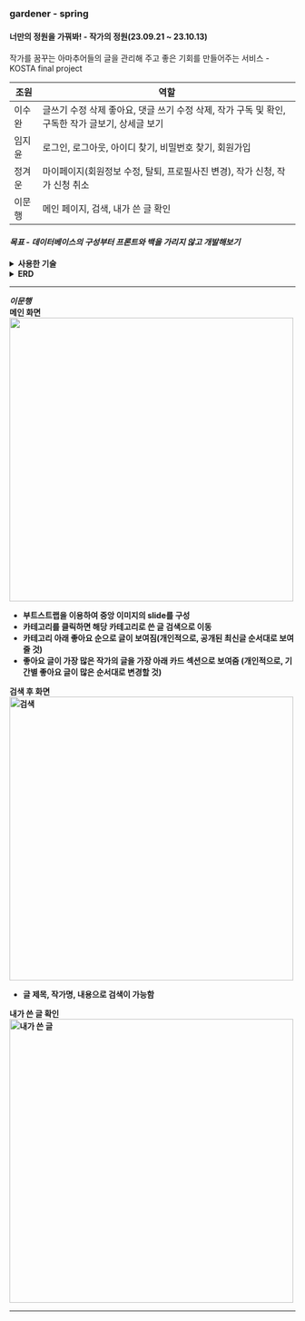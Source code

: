 ### gardener - spring

#### 너만의 정원을 가꿔봐! - 작가의 정원(23.09.21 ~ 23.10.13)

작가를 꿈꾸는 아마추어들의 글을 관리해 주고 좋은 기회를 만들어주는 서비스 - KOSTA final project

| 조원   | 역할   |
| ------ | ------ |
| 이수완 | 글쓰기 수정 삭제 좋아요, 댓글 쓰기 수정 삭제, 작가 구독 및 확인, 구독한 작가 글보기, 상세글 보기 |
|임지윤|로그인, 로그아웃, 아이디 찾기, 비밀번호 찾기, 회원가입|
|정겨운|마이페이지(회원정보 수정, 탈퇴, 프로필사진 변경), 작가 신청, 작가 신청 취소|
|이문행|메인 페이지, 검색, 내가 쓴 글 확인|

#### <i>목표 - 데이터베이스의 구성부터 프론트와 백을 가리지 않고 개발해보기</i>

<details>
  <summary><b>사용한 기술<b></summary>
<img src="https://img.shields.io/badge/Spring-6DB33F?style=for-the-badge&logo=Spring&logoColor=yellow">
<img src="https://img.shields.io/badge/jquery-7DF1E?style=for-the-badge&logo=jquery&logoColor=yellow">
<img src="https://img.shields.io/badge/JavaScript-0769AD?style=for-the-badge&logo=JavaScript&logoColor=yellow">
<img src="https://img.shields.io/badge/Oracle-F80000?style=for-the-badge&logo=Oracle&logoColor=yellow">
<img src="https://img.shields.io/badge/Bootstrap-7952B3?style=for-the-badge&logo=Bootstrap&logoColor=yellow">
<img src="https://img.shields.io/badge/Github-181717?style=for-the-badge&logo=Gitgub&logoColor=yellow">

이 외에 뱃지로 없는 슬픈 JSP, Mybatis
</details>

<details>
<summary>ERD</summary>
<img src="https://github.com/dev-swansea/gardener-spring/assets/79567992/7a7f67c7-bddd-469e-842e-e810bd2f586c">
</details>

---
<i>이문행</i> <br>
<b>메인 화면</b> <br>
<img src="https://github.com/dev-swansea/gardener-spring/assets/79567992/fc747d0e-0350-4b3d-ae74-3f77053310e2"  height="500px"> <br>
- 부트스트랩을 이용하여 중앙 이미지의 slide를 구성 <br>
- 카테고리를 클릭하면 해당 카테고리로 쓴 글 검색으로 이동 <br>
- 카테고리 아래 좋아요 순으로 글이 보여짐(개인적으로, 공개된 최신글 순서대로 보여줄 것) <br>
- 좋아요 글이 가장 많은 작가의 글을 가장 아래 카드 섹션으로 보여줌 (개인적으로, 기간별 좋아요 글이 많은 순서대로 변경할 것) <br>

<b>검색 후 화면</b> <br>
<img height="500" alt="검색" src="https://github.com/dev-swansea/gardener-spring/assets/79567992/f514139f-ddcd-4d01-ab15-ee0d52697be2"> <br>
- 글 제목, 작가명, 내용으로 검색이 가능함 <br>

<b>내가 쓴 글 확인</b> <br>
<img height="500" alt="내가 쓴 글" src="https://github.com/dev-swansea/gardener-spring/assets/79567992/93206bce-c9dc-4696-b3d2-8aba7d99b063">



---
